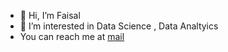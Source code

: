 - 👋 Hi, I’m Faisal
- 👀 I’m interested in Data Science , Data Analtyics
- You can reach me at <a href = "mailto: faisalturki105@hmail.com">mail</a>

<!---
FaisalTurki01/FaisalTurki01 is a ✨ special ✨ repository because its `README.md` (this file) appears on your GitHub profile.
You can click the Preview link to take a look at your changes.
--->
